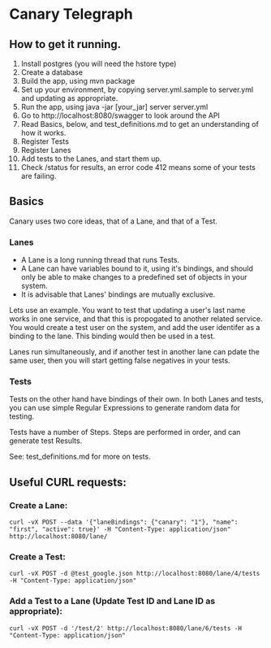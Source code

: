 # Canary Telegraph

## How to get it running.

1. Install postgres (you will need the hstore type)
2. Create a database
3. Build the app, using mvn package
4. Set up your environment, by copying server.yml.sample to server.yml and updating as appropriate.
5. Run the app, using java -jar [your_jar] server server.yml
6. Go to http://localhost:8080/swagger to look around the API
7. Read Basics, below, and test_definitions.md to get an understanding of how it works.
8. Register Tests
9. Register Lanes
10. Add tests to the Lanes, and start them up.
11. Check /status for results, an error code 412 means some of your tests are failing.

## Basics

Canary uses two core ideas, that of a Lane, and that of a Test. 

### Lanes 

 - A Lane is a long running thread that runs Tests. 
 - A Lane can have variables bound to it, using it's bindings, and should only be able to make changes to a predefined set of objects in your system. 
 - It is advisable that Lanes' bindings are mutually exclusive.

Lets use an example. You want to test that updating a user's last name works in one service, and that this is propogated to another related service. You would create a test user on the system, and add the user identifer as a binding to the lane. This binding would then be used in a test. 

Lanes run simultaneously, and if another test in another lane can pdate the same user, then you will start getting false negatives in your tests.

### Tests

Tests on the other hand have bindings of their own. In both Lanes and tests, you can use simple Regular Expressions to generate random data for testing.

Tests have a number of Steps. Steps are performed in order, and can generate test Results.

See: test_definitions.md for more on tests.  

## Useful CURL requests:

### Create a Lane: 

    curl -vX POST --data '{"laneBindings": {"canary": "1"}, "name": "first", "active": true}' -H "Content-Type: application/json" http://localhost:8080/lane/

### Create a Test:

    curl -vX POST -d @test_google.json http://localhost:8080/lane/4/tests -H "Content-Type: application/json"

### Add a Test to a Lane (Update Test ID and Lane ID as appropriate):

    curl -vX POST -d '/test/2' http://localhost:8080/lane/6/tests -H "Content-Type: application/json"


